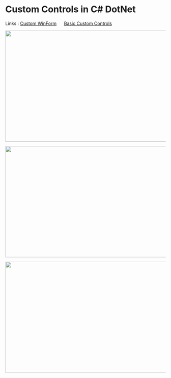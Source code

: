 # Custom Controls in C# DotNet
Links :
  <a href="https://www.codeproject.com/Articles/1068043/Creating-Custom-Windows-Forms-in-Csharp-using-Pane">Custom WinForm</a>
  &nbsp;&nbsp;&nbsp;&nbsp;
  <a href="https://www.c-sharpcorner.com/UploadFile/f5a10c/creating-custom-controls-in-C-Sharp/">Basic Custom Controls</a>

<img src="https://github.com/pritamzope/custom_controls_csharp/blob/master/Basic_Custom_Controls/images/customcontrols.png" width="650" height="350"></img>

<img src="https://github.com/pritamzope/custom_controls_csharp/blob/master/Custom_Windows_Forms/images/dashboard_custom_form.png" width="650" height="350"></img>

<img src="https://github.com/pritamzope/custom_controls_csharp/blob/master/Microsoft_Office_2013_WinForm_UI/Word/images/word_file_options.png" width="650" height="350"></img>
